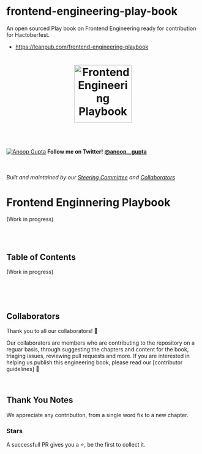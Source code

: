 # frontend-engineering-play-book
An open sourced Play book on Frontend Engineering ready for contribution for Hactoberfest.
- https://leanpub.com/frontend-engineering-playbook

<h1 align="center">
  <img src="frontend-engineering-playbook.png" alt="Frontend Engineering Playbook" width="150px">
</h1>

<br/>

<div align="center">
  <img src="https://img.shields.io/badge/Playbook-Frontend%20Engineering-brightgreen" alt=""> 
</div>

<br/>

[![Anoop Gupta](/assets/images/twitter-s.png)](https://twitter.com/NoriSte/) **Follow me on Twitter!** [**@anoop__gupta**](https://twitter.com/anoop__gupta/)

<br/>

###### Built and maintained by our [Steering Committee](#steering-committee) and [Collaborators](#collaborators)

# Frontend Enginnering Playbook

(Work in progress)


<br/><br/>

## Table of Contents
(Work in progress)

<br/><br/><br/>



## Collaborators

Thank you to all our collaborators! 🙏

Our collaborators are members who are contributing to the repository on a reguar basis, through suggesting the chapters and content for the book, triaging issues, reviewing pull requests and more. If you are interested in helping us publish this engineering book, please read our [contributor guidelines] 🎉

<br/>

## Thank You Notes

We appreciate any contribution, from a single word fix to a new chapter. 

### Stars

A successfull PR gives you a ⭐, be the first to collect it.



<br/><br/>

